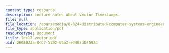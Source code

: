 ```yaml
---
content_type: resource
description: Lecture notes about Vector Timestamps.
file: null
file_location: /coursemedia/6-824-distributed-computer-systems-engineering-spring-2006/2608033a8c07539266a2e4487d0f5984_lec12_vector.pdf
file_type: application/pdf
resourcetype: Document
title: lec12_vector.pdf
uid: 2608033a-8c07-5392-66a2-e4487d0f5984
---
```

